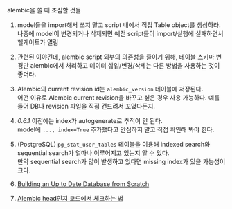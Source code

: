 alembic을 쓸 때 조심할 것들

1. model들을 import해서 쓰지 말고 script 내에서 직접 Table object를 생성하라.<br>
나중에 model이 변경되거나 삭제되면 예전 script들이 import/실행에 실패하면서 헬게이트가 열림

1. 관련된 이야긴데, alembic script 외부의 의존성을 줄이기 위해, 테이블 스키마 변경만 alembic에서 처리하고 데이터 삽입/변경/삭제는 다른 방법을 사용하는 것이 좋더라.

1. Alembic의 current revision id는 `alembic_version` 테이블에 저장된다.<br>
어떤 이유로 Alembic current revision을 바꾸고 싶은 경우 사용 가능하다. 예를 들어 DB나 revision 파일을 직접 건드려서 꼬였다든지.

1. *0.6.1* 이전에는 index가 autogenerate로 추적이 안 된다.<br>
model에 `..., index=True` 추가했다고 안심하지 말고 직접 확인해 봐야 한다.

1. (PostgreSQL) `pg_stat_user_tables` 테이블을 이용해 indexed search와 sequential search가 얼마나 이루어지고 있는지 알 수 있다.<br>
만약 sequential search가 많이 발생하고 있다면 missing index가 있을 가능성이 크다.

1. [Building an Up to Date Database from Scratch](https://alembic.readthedocs.org/en/latest/tutorial.html#building-an-up-to-date-database-from-scratch)

1. [Alembic head인지 코드에서 체크하는 법](https://gist.github.com/cornchz/3546320e7dc054dbc793)
